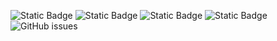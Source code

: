 ![Static Badge](https://img.shields.io/badge/blacklists-60-000000) ![Static Badge](https://img.shields.io/badge/blacklisted-3072227-cc0000) ![Static Badge](https://img.shields.io/badge/whitelisted-2242-00CC00) ![Static Badge](https://img.shields.io/badge/streaming_blacklist-28106-000000) ![GitHub issues](https://img.shields.io/github/issues/fabriziosalmi/blacklists)
